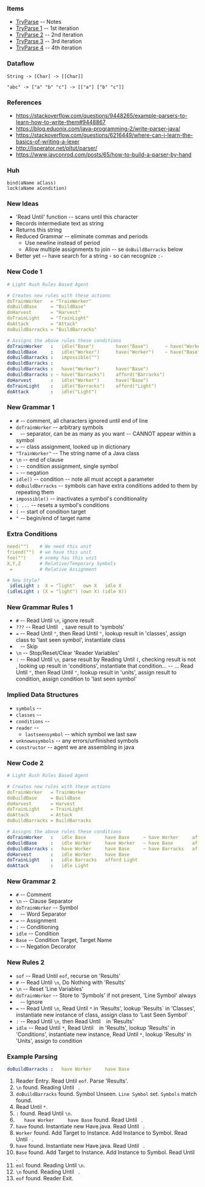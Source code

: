 

### Items
 - [TryParse](TryParse.md)      -- Notes
 - [TryParse 1](TryParse1.py)   -- 1st iteration
 - [TryParse 2](TryParse2.py)   -- 2nd iteration
 - [TryParse 3](TryParse3.py)   -- 3rd iteration
 - [TryParse 4](TryParse4.py)   -- 4th iteration


### Dataflow
```
String -> [Char] -> [[Char]]
```
```
"abc" -> ["a" "b" "c"] -> [["a"] ["b" "c"]]
```


### References
 - https://stackoverflow.com/questions/9448265/example-parsers-to-learn-how-to-write-them#9448867
 - https://blog.eduonix.com/java-programming-2/write-parser-java/
 - https://stackoverflow.com/questions/6216449/where-can-i-learn-the-basics-of-writing-a-lexer
 - http://lisperator.net/pltut/parser/
 - https://www.jayconrod.com/posts/65/how-to-build-a-parser-by-hand


### Huh
```
bind(aName aClass)
lock(aName aCondition)
```


### New Ideas
 - 'Read Until' function -- scans until this character
 - Records intermediate text as string
 - Returns this string
 - Reduced Grammar -- eliminate commas and periods
   - Use newline instead of period
   - Allow multiple assignments to join -- se `doBuildBarracks` below
 - Better yet -- have search for a string - so can recognize `:-`


### New Code 1
```yaml
# Light Rush Rules Based Agent

# Creates new rules with these actions
doTrainWorker   = "TrainWorker"
doBuildBase     = "BuildBase"
doHarvest       = "Harvest"
doTrainLight    = "TrainLight"
doAttack        = "Attack"
doBuildBarracks = "BuildBarracks"

# Assigns the above rules these conditions
doTrainWorker   :   idle("Base")        have("Base")      ~ have("Worker")  afford("Worker")
doBuildBase     :   idle("Worker")      have("Worker")    ~ have("Base")    afford("Base")
doBuildBarracks :   impossible("")
doBuildBarracks :   
doBuildBarracks :   have("Worker")      have("Base")
doBuildBarracks : ~ have("Barracks")    afford("Barracks")
doHarvest       :   idle("Worker")      have("Base")
doTrainLight    :   idle("Barracks")    afford("Light")
doAttack        :   idle("Light")
```


### New Grammar 1
 - `#`                  -- comment, all characters ignored until end of line
 - `doTrainWorker`      -- arbitrary symbols
 - ` `                  -- separator, can be as many as you want -- CANNOT appear within a symbol
 - `=`                  -- class assignment, looked up in dictionary
 - `"TrainWorker"`      -- The string name of a Java class
 - `\n`                 -- end of clause
 - `:`                  -- condition assignment, single symbol
 - `~`                  -- negation
 - `idle()`             -- condition -- note all must accept a parameter
 - `doBuildBarracks`    -- symbols can have extra conditions added to them by repeating them
 - `impossible()`       -- inactivates a symbol's conditionality
 - `: ...`              -- resets a symbol's conditions
 - `(`                  -- start of condition target
 - `"`                  -- begin/end of target name


### Extra Conditions
```yaml
need("")    # We need this unit
friend("")  # we have this unit
foe("")     # enemy has this unit
X,Y,Z       # Relative/Temporary Symbols
 =          # Relative Assignment
```
```yaml
# New Style?
 idleLight :  X = "light"   own X   idle X
(idleLight : (X = "light") (own X) (idle X))
```


### New Grammar Rules 1
 - `#`      -- Read Until `\n`, ignore result
 - `???`    -- Read Until ` `, save result to 'symbols'
 - `=`      -- Read Until `"`, then Read Until `"`, lookup result in 'classes', assign class to 'last seen symbol', instantiate class
 - ` `      -- Skip
 - `\n`     -- Stop/Reset/Clear 'Reader Variables'
 - `:`      -- Read Until `\n`, parse result by Reading Until `(`, checking result is not ` `, looking up result in 'conditions', instantiate that condition...
            -- ... Read Until `"`, then Read Until `"`, lookup result in 'units', assign result to condition, assign condition to 'last seen symbol'


### Implied Data Structures
 - `symbols`            -- 
 - `classes`            -- 
 - `conditions`         -- 
 - `reader`             -- 
   - `lastseensymbol`   -- which symbol we last saw
 - `unknownsymbols`     -- any errors/unfinished symbols
 - `constructor`        -- agent we are assembling in java


### New Code 2
```yaml
# Light Rush Rules Based Agent

# Creates new rules with these actions
doTrainWorker   = TrainWorker
doBuildBase     = BuildBase
doHarvest       = Harvest
doTrainLight    = TrainLight
doAttack        = Attack
doBuildBarracks = BuildBarracks

# Assigns the above rules these conditions
doTrainWorker   :   idle Base       have Base     ~ have Worker     afford Worker
doBuildBase     :   idle Worker     have Worker   ~ have Base       afford Base
doBuildBarracks :   have Worker     have Base     ~ have Barracks   afford Barracks
doHarvest       :   idle Worker     have Base
doTrainLight    :   idle Barracks   afford Light
doAttack        :   idle Light
```


### New Grammar 2
 - `#`                  -- Comment
 - `\n`                 -- Clause Separator
 - `doTrainWorker`      -- Symbol
 - ` `                  -- Word Separator
 - `=`                  -- Assignment
 - `:`                  -- Conditioning
 - `idle`               -- Condition
 - `Base`               -- Condition Target, Target Name
 - `~`                  -- Negation Decorator

### New Rules 2
 - `sof`                -- Read Until `eof`, recurse on 'Results'
 - `#`                  -- Read Until `\n`, Do Nothing with 'Results'
 - `\n`                 -- Reset 'Line Variables'
 - `doTrainWorker`      -- Store to 'Symbols' if not present, 'Line Symbol' always
 - ` `                  -- Ignore
 - `=`                  -- Read Until `\n`, Read Until `*` in 'Results', lookup 'Results` in 'Classes', instantiate new instance of class, assign class to 'Last Seen Symbol'
 - `:`                  -- Read Until `\n`, then Read Until ` ` in 'Results'
 - `idle`               -- Read Until `*`, Read Until ` ` in 'Results', lookup 'Results' in 'Conditions', instantiate new instance, Read Until `*`, lookup 'Results' in 'Units', assign to condition


### Example Parsing
```yaml
doBuildBarracks :   have Worker     have Base
```
 1.  Reader Entry. Read Until `eof`. Parse 'Results'.
 2.  `\n` found. Reading Until ` `.
 3.  `doBuildBarracks` found. Symbol Unseen. `Line Symbol` set. `Symbols` match found.
 4.  Read Until `*`.
 5.  `:` found. Read Until `\n`.
 6.  `   have Worker     have Base` found. Read Until ` `.
 7.  `have` found. Instantiate new Have.java. Read Until ` `.
 8.  `Worker` found. Add Target to Instance. Add Instance to Symbol. Read Until ` `.
 9.  `have` found. Instantiate new Have.java. Read Until ` `.
 10. `Base` found. Add Target to Instance. Add Instance to Symbol. Read Until ` `.
 11. `eol` found. Reading Until `\n`.
 12. `\n` found. Reading Until ` `.
 13. `eof` found. Reader Exit.


